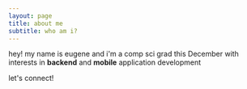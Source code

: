 ```yaml
---
layout: page
title: about me
subtitle: who am i?
---
```


hey! my name is eugene and i'm a comp sci grad this December with interests in **backend** and **mobile** application development 

let's connect! 
